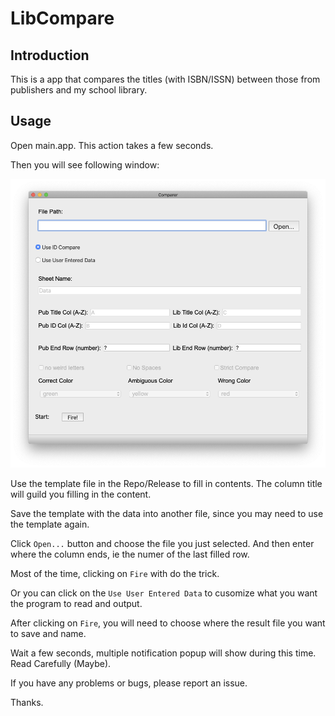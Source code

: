 # LibCompare

## Introduction

This is a app that compares the titles (with ISBN/ISSN) between those from publishers and my school library. 

## Usage

Open main.app. This action takes a few seconds. 

Then you will see following window:

![image.png](./pic/window.png)

Use the template file in the Repo/Release to fill in contents. The column title will guild you filling in the content.

Save the template with the data into another file, since you may need to use the template again. 

Click `Open...` button and choose the file you just selected. And then enter where the column ends, ie the numer of the last filled row. 

Most of the time, clicking on `Fire` with do the trick.

Or you can click on the `Use User Entered Data` to cusomize what you want the program to read and output. 

After clicking on `Fire`, you will need to choose where the result file you want to save and name. 

Wait a few seconds, multiple notification popup will show during this time. Read Carefully (Maybe). 

If you have any problems or bugs, please report an issue. 

Thanks. 

